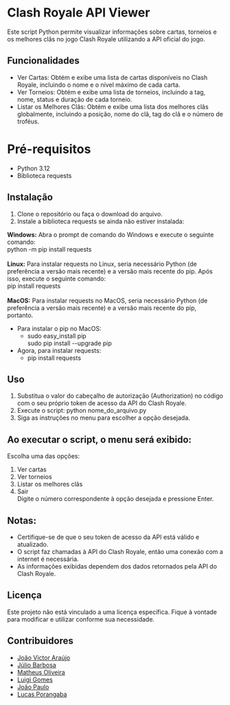 # Clash Royale API Viewer

Este script Python permite visualizar informações sobre cartas, torneios e os
melhores clãs no jogo Clash Royale utilizando a API oficial do jogo.

## Funcionalidades
- Ver Cartas: Obtém e exibe uma lista de cartas disponíveis no Clash Royale,
incluindo o nome e o nível máximo de cada carta.<br>
- Ver Torneios: Obtém e exibe uma lista de torneios, incluindo a tag, nome,
status e duração de cada torneio.<br>
- Listar os Melhores Clãs: Obtém e exibe uma lista dos melhores clãs 
globalmente, incluindo a posição, nome do clã, tag do clã e o número de 
troféus.

# Pré-requisitos
- Python 3.12 <br>
- Biblioteca requests

## Instalação

1. Clone o repositório ou faça o download do arquivo.<br>
2. Instale a biblioteca requests se ainda não estiver instalada:

**Windows:** Abra o prompt de comando do Windows e execute o seguinte comando: <br>
python -m pip install requests <br>
<br>
**Linux:** Para instalar requests no Linux, seria necessário Python (de preferência a versão mais recente) e a versão mais recente do pip. Após isso, execute o seguinte comando:<br>
pip install requests <br>
<br>
**MacOS:** Para instalar requests no MacOS, seria necessário Python (de preferência a versão mais recente) e a versão mais recente do pip, portanto. <br>
- Para instalar o pip no MacOS:
  - sudo easy_install pip <br>
sudo pip install --upgrade pip
- Agora, para instalar requests:
  - pip install requests <br>

## Uso

1. Substitua o valor do cabeçalho de autorização (Authorization) no código
com o seu próprio token de acesso da API do Clash Royale. <br>
2. Execute o script:
python nome_do_arquivo.py <br>
3. Siga as instruções no menu para escolher a opção desejada.

## Ao executar o script, o menu será exibido:

Escolha uma das opções:<br>
1. Ver cartas<br>
2. Ver torneios<br>
3. Listar os melhores clãs<br>
4. Sair<br>
Digite o número correspondente à opção desejada e pressione Enter.<br>

## Notas:

- Certifique-se de que o seu token de acesso da API está válido e atualizado.<br>
- O script faz chamadas à API do Clash Royale, então uma conexão com a internet é necessária.<br>
- As informações exibidas dependem dos dados retornados pela API do Clash Royale.<br>

## Licença

Este projeto não está vinculado a uma licença específica. Fique à vontade para modificar e utilizar conforme sua necessidade.

## Contribuidores

- [João Victor Araújo](https://github.com/JoaoArauto) <br>
- [Júlio Barbosa](https://github.com/juliobrbsa) <br>
- [Matheus Oliveira](https://github.com/matheussoliveira323) <br>
- [Luigi Gomes](https://github.com/LGAP159) <br>
- [João Paulo](https://github.com/joaopaulsl) <br>
- [Lucas Porangaba](https://github.com/luquitaa11) <br>
